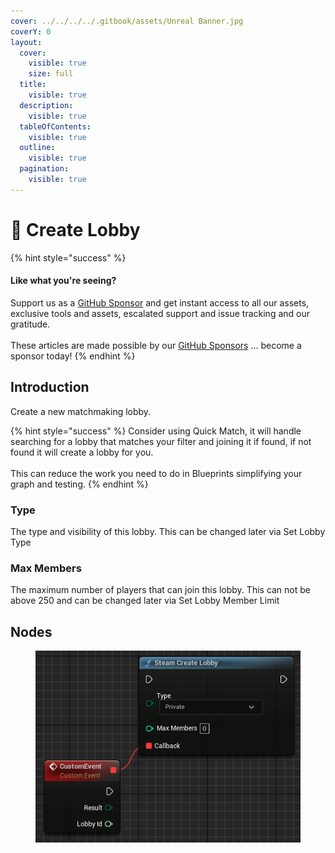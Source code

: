 ```yaml
---
cover: ../../../../.gitbook/assets/Unreal Banner.jpg
coverY: 0
layout:
  cover:
    visible: true
    size: full
  title:
    visible: true
  description:
    visible: true
  tableOfContents:
    visible: true
  outline:
    visible: true
  pagination:
    visible: true
---
```


# 🔵 Create Lobby

{% hint style="success" %}
#### Like what you're seeing?

Support us as a [GitHub Sponsor](../../../../where-to-buy/become-a-sponsor.md) and get instant access to all our assets, exclusive tools and assets, escalated support and issue tracking and our gratitude.\
\
These articles are made possible by our [GitHub Sponsors](../../../../where-to-buy/become-a-sponsor.md) ... become a sponsor today!
{% endhint %}

## Introduction

Create a new matchmaking lobby.

{% hint style="success" %}
Consider using Quick Match, it will handle searching for a lobby that matches your filter and joining it if found, if not found it will create a lobby for you.\
\
This can reduce the work you need to do in Blueprints simplifying your graph and testing.
{% endhint %}

### Type

The type and visibility of this lobby. This can be changed later via Set Lobby Type

### Max Members

The maximum number of players that can join this lobby. This can not be above 250 and can be changed later via Set Lobby Member Limit

## Nodes

<figure><img src="../../../../.gitbook/assets/image (11) (1) (1) (1) (1) (1) (1) (1).png" alt=""><figcaption></figcaption></figure>
